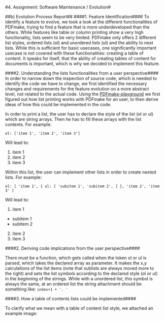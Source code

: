 #4. Assignment: Software Maintenance / Evolution#

##b) Evolution Process Report##
####1. Feature Identification####
To identify a feature to evolve, we took a look at the different functionalities of PDFmake, trying to find a feature that is more underdeveloped than the others. While features like table or column printing show a very high functionality, lists seem to be very limited. PDFmake only offers 2 different list styles, ordered lists (ol) and unordered lists (ul) and the ability to nest lists. While this is sufficient for basic usecases, one significantly important usecase is not covered with these functionalities: creating a table of content. It speaks for itself, that the ability of creating tables of content for documents is important, which is why we decided to implement this feature.

####2. Understanding the lists functionalities from a user perspective####
In order to narrow down the inspection of source code, which is needed to identify the code we have to change, we first identified the necessary changes and requirements for the feature evolution on a more abstract level, not related to the actual code. Using the [PDFmake-playground](http://pdfmake.org/playground.html) we first figured out how list printing works with PDFmake for an user, to then derive ideas of how this could be implemented in the code.

In order to print a list, the user has to declare the style of the list (ol or ul) which are string arrays. Then he has to fill these arrays with the list contents. For example:

`ol: ['item 1', 'item 2', 'item 3']`

Will lead to:

1. item 1
2. item 2
3. item 3

Within this list, the user can implement other lists in order to create nested lists. For example:

`ol: [
				'item 1', {
					ul: [
					'subitem 1',
					'subitem 2',
          ]
        },
        'item 2',
        'item 3'
      ]`

Will lead to:
1. item 1
  - subitem 1
  - subitem 2
2. item 2
3. item 3

####2. Deriving code implications from the user perspective####

There must be a function, which gets called when the token ol or ul is parsed, which takes the declared array as parameter. It makes the x,y calculations of the list items (note that sublists are always moved more to the right) and sets the list symbols according to the declared style (ol or ul) in the beginning of the strings. While with a unordered list, this symbol is always the same, at an ordered list the string attachment should be something like:
`index+1 + '. '`

####3. How a table of contents lists could be implemented####

To clarify what we mean with a table of content list style, we attached an example image:
